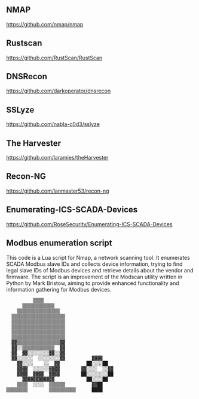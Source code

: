 ## NMAP
https://github.com/nmap/nmap

## Rustscan
https://github.com/RustScan/RustScan

## DNSRecon
https://github.com/darkoperator/dnsrecon

## SSLyze
https://github.com/nabla-c0d3/sslyze

## The Harvester
https://github.com/laramies/theHarvester

## Recon-NG
https://github.com/lanmaster53/recon-ng

## Enumerating-ICS-SCADA-Devices
https://github.com/RoseSecurity/Enumerating-ICS-SCADA-Devices

## Modbus enumeration script
This code is a Lua script for Nmap, a network scanning tool. It enumerates SCADA Modbus slave IDs and collects device information, trying to find legal slave IDs of Modbus devices and retrieve details about the vendor and firmware. The script is an improvement of the Modscan utility written in Python by Mark Bristow, aiming to provide enhanced functionality and information gathering for Modbus devices.

              ▒▒▒▒                          
          ▒▒▒▒▒▒▒▒▒▒▒▒                      
        ▒▒▒▒▒▒▒▒▒▒▒▒▒▒▒▒                    
      ▒▒▒▒▒▒▒▒▒▒▒▒▒▒▒▒▒▒▒▒                  
      ▒▒▒▒▒▒▒▒▒▒▒▒▒▒▒▒▒▒▒▒                  
      ▒▒▒▒▒▒▒▒▒▒▒▒▒▒▒▒▒▒▒▒                  
      ▒▒▒▒▒▒▒▒▒▒▒▒▒▒▒▒▒▒▒▒                  
      ▒▒▒▒▒▒▒▒▒▒▒▒▒▒▒▒▒▒▒▒                  
      ▓▓▒▒▒▒▒▒▒▒▒▒▒▒▒▒▒▒▓▓                  
      ▓▓░░▒▒▒▒▒▒▒▒▒▒▒▒  ▓▓                  
      ▓▓  ▓▓░░░░░░░░▓▓░░▓▓                  
      ▓▓░░░░░░  ░░░░░░░░▓▓          ▓▓▓▓    
        ▓▓░░░░    ░░  ▓▓          ██░░░░██  
        ▓▓▓▓  ░░░░░░▓▓▓▓        ▓▓░░░░  ░░▓▓
        ▓▓▓▓  ▓▓▓▓  ▓▓▓▓        ██░░░░░░░░██
          ▓▓▓▓▓▓▓▓▓▓▓▓            ██░░░░██  
        ▒▒▒▒  ░░░░  ▒▒▒▒▒▒          ▓▓██    
    ▒▒▒▒▒▒▒▒        ▒▒▒▒▒▒▒▒▒▒      ████    
   
